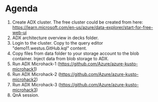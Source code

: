 # Agenda
1. Create ADX cluster. The free cluster could be created from here: https://learn.microsoft.com/en-us/azure/data-explorer/start-for-free-web-ui
2. ADX architecture overview in decks folder.
3. Login to the cluster. Copy to the query editor "demo11.westus.GitHub.kql" content. 
4. Copy files from data folder to your storage account to the blob container. Inject data from blob storage to ADX.
5. Run ADX Microhack-1 (https://github.com/Azure/azure-kusto-microhack1)
6. Run ADX Microhack-2 (https://github.com/Azure/azure-kusto-microhack2)
7. Run ADX Microhack-3 (https://github.com/Azure/azure-kusto-microhack3)
8. QnA session.

